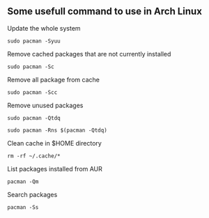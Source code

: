 ## Some usefull command to use in Arch Linux

Update the whole system

    sudo pacman -Syuu

Remove cached packages that are not currently installed

    sudo pacman -Sc

Remove all package from cache

    sudo pacman -Scc

Remove unused packages

    sudo pacman -Qtdq

    sudo pacman -Rns $(pacman -Qtdq)

Clean cache in $HOME directory

    rm -rf ~/.cache/*

List packages installed from AUR

    pacman -Qm

Search packages

    pacman -Ss